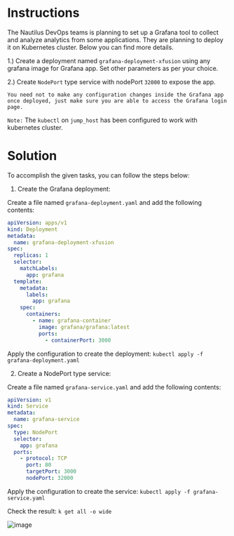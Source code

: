 # Instructions

The Nautilus DevOps teams is planning to set up a Grafana tool to collect and analyze analytics from some applications. They are planning to deploy it on Kubernetes cluster. Below you can find more details.

1.) Create a deployment named `grafana-deployment-xfusion` using any grafana image for Grafana app. Set other parameters as per your choice.

2.) Create `NodePort` type service with nodePort `32000` to expose the app.

`You need not to make any configuration changes inside the Grafana app once deployed, just make sure you are able to access the Grafana login page.`

`Note:` The `kubectl` on `jump_host` has been configured to work with kubernetes cluster.

# Solution

To accomplish the given tasks, you can follow the steps below:

1. Create the Grafana deployment:

Create a file named `grafana-deployment.yaml` and add the following contents:

```yaml
apiVersion: apps/v1
kind: Deployment
metadata:
  name: grafana-deployment-xfusion
spec:
  replicas: 1
  selector:
    matchLabels:
      app: grafana
  template:
    metadata:
      labels:
        app: grafana
    spec:
      containers:
        - name: grafana-container
          image: grafana/grafana:latest
          ports:
            - containerPort: 3000
```

Apply the configuration to create the deployment: `kubectl apply -f grafana-deployment.yaml`

2. Create a NodePort type service:

Create a file named `grafana-service.yaml` and add the following contents:
```yaml
apiVersion: v1
kind: Service
metadata:
  name: grafana-service
spec:
  type: NodePort
  selector:
    app: grafana
  ports:
    - protocol: TCP
      port: 80
      targetPort: 3000
      nodePort: 32000
```

Apply the configuration to create the service: `kubectl apply -f grafana-service.yaml`

Check the result: `k get all -o wide`

![image](https://github.com/janaom/KodeKloud-Engineer-2.0/assets/83917694/de8a284d-c09d-435f-9f9c-081bcbd89822)
